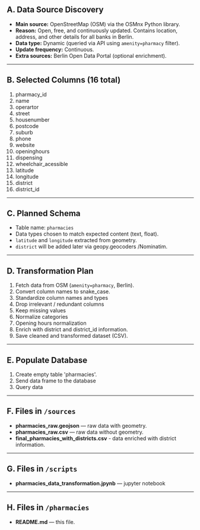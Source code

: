 ## A. Data Source Discovery
- **Main source:** OpenStreetMap (OSM) via the OSMnx Python library.
- **Reason:** Open, free, and continuously updated. Contains location, address, and other details for all banks in Berlin.
- **Data type:** Dynamic (queried via API using `amenity=pharmacy` filter).
- **Update frequency:** Continuous.
- **Extra sources:** Berlin Open Data Portal (optional enrichment).

---

## B. Selected Columns (16 total)
1. pharmacy_id 
2. name  
3. operartor  
4. street  
5. housenumber  
6. postcode  
7. suburb 
8. phone
9. website
10. openinghours
11. dispensing
12. wheelchair_acessible 
13. latitude  
14. longitude  
15. district 
16. district_id
 
---

## C. Planned Schema
- Table name: `pharmacies`
- Data types chosen to match expected content (text, float).
- `latitude` and `longitude` extracted from geometry.
- `district` will be added later via geopy.geocoders /Nominatim.

---

## D. Transformation Plan
1. Fetch data from OSM (`amenity=pharmacy`, Berlin).
2. Convert column names to snake_case.
3. Standardize column names and types
4. Drop irrelevant / redundant columns
5. Keep missing values
6. Normalize categories 
7. Opening hours normalization
8. Enrich with district and district_id information.
9. Save cleaned and transformed dataset (CSV).

---
  
## E. Populate Database
1. Create empty table 'pharmacies'.
2. Send data frame to the database
3. Query data

---

## F. Files in `/sources` 
- **pharmacies_raw.geojson** — raw data with geometry.
- **pharmacies_raw.csv** — raw data without geometry.
- **final_pharmacies_with_districts.csv** - data enriched with district information.

---

## G. Files in `/scripts` 
- **pharmacies_data_transformation.jpynb** — jupyter notebook

---

## H. Files in `/pharmacies` 
- **README.md** — this file.

